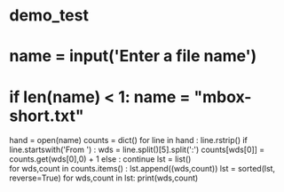 # demo_test
# name = input('Enter a file name')
# if len(name) < 1: name = "mbox-short.txt"
hand = open(name)
counts = dict()
for line in hand :
    line.rstrip()
    if line.startswith('From ') :
        wds = line.split()[5].split(':')
        counts[wds[0]] = counts.get(wds[0],0) + 1
    else :
        continue
lst = list()        
for wds,count in counts.items() :
    lst.append((wds,count))
lst = sorted(lst, reverse=True)
for wds,count in lst:
    print(wds,count)
       
